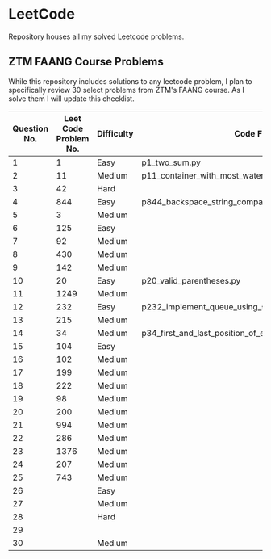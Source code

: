 # LeetCode

Repository houses all my solved Leetcode problems.

## ZTM FAANG Course Problems

While this repository includes solutions to any leetcode problem, I plan to specifically review 30 select problems from ZTM's FAANG course. As I solve them I will update this checklist.

| Question No. | Leet Code Problem No. | Difficulty | Code File                         |
| ------------ | --------------------- | -----------|---------------------------------- |
| 1            | 1                     | Easy       | p1_two_sum.py                     |
| 2            | 11                    | Medium     | p11_container_with_most_water.py  |
| 3            | 42                    | Hard       | |
| 4            | 844                   | Easy       | p844_backspace_string_compare.py  |
| 5            | 3                     | Medium     | |
| 6            | 125                   | Easy       | |
| 7            | 92                    | Medium     | |
| 8            | 430                   | Medium     | |
| 9            | 142                   | Medium     | |
| 10           | 20                    | Easy       | p20_valid_parentheses.py          |
| 11           | 1249                  | Medium     | |
| 12           | 232                   | Easy       | p232_implement_queue_using_stacks.py |
| 13           | 215                   | Medium     | |
| 14           | 34                    | Medium     | p34_first_and_last_position_of_element_in_sorted_array.py |
| 15           | 104                   | Easy       | |
| 16           | 102                   | Medium     | |
| 17           | 199                   | Medium     | |
| 18           | 222                   | Medium     | |
| 19           | 98                    | Medium     | |
| 20           | 200                   | Medium     | |
| 21           | 994                   | Medium     | |
| 22           | 286                   | Medium     | |
| 23           | 1376                  | Medium     | |
| 24           | 207                   | Medium     | |
| 25           | 743                   | Medium     | |
| 26           |                       | Easy       | |
| 27           |                       | Medium     | |
| 28           |                       | Hard       | |
| 29           |                       | | |
| 30           |                       | Medium     | |

